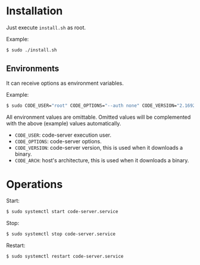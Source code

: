 
# Installation
Just execute `install.sh` as root.

Example:
```sh
$ sudo ./install.sh
```

## Environments
It can receive options as environment variables.

Example:
```sh
$ sudo CODE_USER="root" CODE_OPTIONS="--auth none" CODE_VERSION="2.1692-vsc1.39.2" CODE_ARCH="linux-x86_64" ./install.sh
```

All environment values are omittable.
Omitted values will be complemented with the above (example) values automatically.

- `CODE_USER`: code-server execution user.
- `CODE_OPTIONS`: code-server options.
- `CODE_VERSION`: code-server version, this is used when it downloads a binary.
- `CODE_ARCH`: host's architecture, this is used when it downloads a binary.

# Operations

Start:
```sh
$ sudo systemctl start code-server.service
```

Stop:
```sh
$ sudo systemctl stop code-server.service
```

Restart:
```sh
$ sudo systemctl restart code-server.service
```

